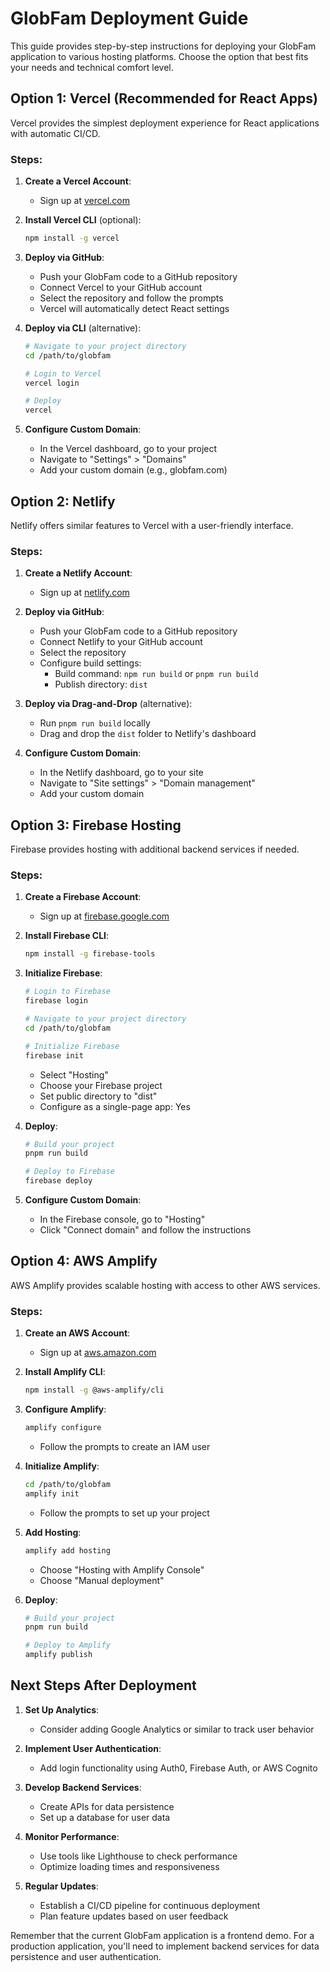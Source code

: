 # GlobFam Deployment Guide

This guide provides step-by-step instructions for deploying your GlobFam application to various hosting platforms. Choose the option that best fits your needs and technical comfort level.

## Option 1: Vercel (Recommended for React Apps)

Vercel provides the simplest deployment experience for React applications with automatic CI/CD.

### Steps:

1. **Create a Vercel Account**:
   - Sign up at [vercel.com](https://vercel.com)

2. **Install Vercel CLI** (optional):
   ```bash
   npm install -g vercel
   ```

3. **Deploy via GitHub**:
   - Push your GlobFam code to a GitHub repository
   - Connect Vercel to your GitHub account
   - Select the repository and follow the prompts
   - Vercel will automatically detect React settings

4. **Deploy via CLI** (alternative):
   ```bash
   # Navigate to your project directory
   cd /path/to/globfam
   
   # Login to Vercel
   vercel login
   
   # Deploy
   vercel
   ```

5. **Configure Custom Domain**:
   - In the Vercel dashboard, go to your project
   - Navigate to "Settings" > "Domains"
   - Add your custom domain (e.g., globfam.com)

## Option 2: Netlify

Netlify offers similar features to Vercel with a user-friendly interface.

### Steps:

1. **Create a Netlify Account**:
   - Sign up at [netlify.com](https://netlify.com)

2. **Deploy via GitHub**:
   - Push your GlobFam code to a GitHub repository
   - Connect Netlify to your GitHub account
   - Select the repository
   - Configure build settings:
     - Build command: `npm run build` or `pnpm run build`
     - Publish directory: `dist`

3. **Deploy via Drag-and-Drop** (alternative):
   - Run `pnpm run build` locally
   - Drag and drop the `dist` folder to Netlify's dashboard

4. **Configure Custom Domain**:
   - In the Netlify dashboard, go to your site
   - Navigate to "Site settings" > "Domain management"
   - Add your custom domain

## Option 3: Firebase Hosting

Firebase provides hosting with additional backend services if needed.

### Steps:

1. **Create a Firebase Account**:
   - Sign up at [firebase.google.com](https://firebase.google.com)

2. **Install Firebase CLI**:
   ```bash
   npm install -g firebase-tools
   ```

3. **Initialize Firebase**:
   ```bash
   # Login to Firebase
   firebase login
   
   # Navigate to your project directory
   cd /path/to/globfam
   
   # Initialize Firebase
   firebase init
   ```
   - Select "Hosting"
   - Choose your Firebase project
   - Set public directory to "dist"
   - Configure as a single-page app: Yes

4. **Deploy**:
   ```bash
   # Build your project
   pnpm run build
   
   # Deploy to Firebase
   firebase deploy
   ```

5. **Configure Custom Domain**:
   - In the Firebase console, go to "Hosting"
   - Click "Connect domain" and follow the instructions

## Option 4: AWS Amplify

AWS Amplify provides scalable hosting with access to other AWS services.

### Steps:

1. **Create an AWS Account**:
   - Sign up at [aws.amazon.com](https://aws.amazon.com)

2. **Install Amplify CLI**:
   ```bash
   npm install -g @aws-amplify/cli
   ```

3. **Configure Amplify**:
   ```bash
   amplify configure
   ```
   - Follow the prompts to create an IAM user

4. **Initialize Amplify**:
   ```bash
   cd /path/to/globfam
   amplify init
   ```
   - Follow the prompts to set up your project

5. **Add Hosting**:
   ```bash
   amplify add hosting
   ```
   - Choose "Hosting with Amplify Console"
   - Choose "Manual deployment"

6. **Deploy**:
   ```bash
   # Build your project
   pnpm run build
   
   # Deploy to Amplify
   amplify publish
   ```

## Next Steps After Deployment

1. **Set Up Analytics**:
   - Consider adding Google Analytics or similar to track user behavior

2. **Implement User Authentication**:
   - Add login functionality using Auth0, Firebase Auth, or AWS Cognito

3. **Develop Backend Services**:
   - Create APIs for data persistence
   - Set up a database for user data

4. **Monitor Performance**:
   - Use tools like Lighthouse to check performance
   - Optimize loading times and responsiveness

5. **Regular Updates**:
   - Establish a CI/CD pipeline for continuous deployment
   - Plan feature updates based on user feedback

Remember that the current GlobFam application is a frontend demo. For a production application, you'll need to implement backend services for data persistence and user authentication.
